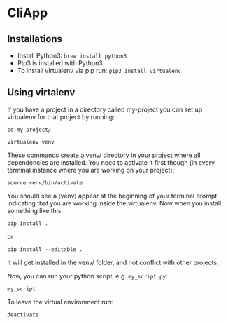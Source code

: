 # CliApp

## Installations
* Install Python3: `brew install python3`
* Pip3 is installed with Python3
* To install virtualenv via pip run: `pip3 install virtualenv`

## Using virtalenv
If you have a project in a directory called my-project you can set up virtualenv for that project by running:

```cd my-project/```

```virtualenv venv```

These commands create a venv/ directory in your project where all dependencies are installed. You need to activate it first though (in every terminal instance where you are working on your project):

```source venv/bin/activate```

You should see a (venv) appear at the beginning of your terminal prompt indicating that you are working inside the virtualenv. Now when you install something like this:

```pip install .```

or

```pip install --editable .```

It will get installed in the venv/ folder, and not conflict with other projects.

Now, you can run your python script, e.g. `my_script.py`:

```my_script```

To leave the virtual environment run:

```deactivate```
